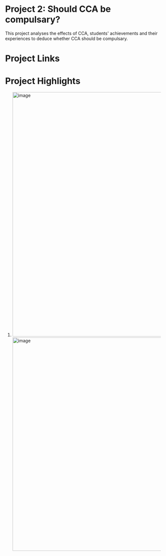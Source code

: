 # Project 2: Should CCA be compulsary?
This project analyses the effects of CCA, students' achievements and their experiences to deduce whether CCA should be compulsary.

# Project Links

# Project Highlights
1. <img width="791" alt="image" src="https://user-images.githubusercontent.com/129648107/229430979-d110dbf9-b5c1-4455-b375-015d204a8924.png">
   <img width="691" alt="image" src="https://user-images.githubusercontent.com/129648107/229431089-04520f3b-871e-4bfb-8c27-a5e99ba76ec6.png">

   

